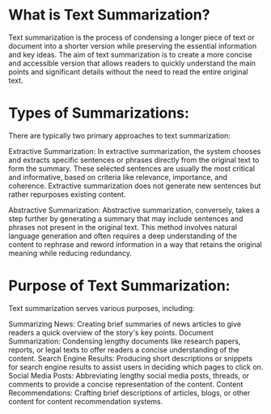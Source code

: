 # What is Text Summarization?

Text summarization is the process of condensing a longer piece of text or document into a shorter version while preserving the essential information and key ideas. The aim of text summarization is to create a more concise and accessible version that allows readers to quickly understand the main points and significant details without the need to read the entire original text.

# Types of Summarizations: 
There are typically two primary approaches to text summarization:

Extractive Summarization: In extractive summarization, the system chooses and extracts specific sentences or phrases directly from the original text to form the summary. These selected sentences are usually the most critical and informative, based on criteria like relevance, importance, and coherence. Extractive summarization does not generate new sentences but rather repurposes existing content.

Abstractive Summarization: Abstractive summarization, conversely, takes a step further by generating a summary that may include sentences and phrases not present in the original text. This method involves natural language generation and often requires a deep understanding of the content to rephrase and reword information in a way that retains the original meaning while reducing redundancy.

# Purpose of Text Summarization:
Text summarization serves various purposes, including:

Summarizing News: Creating brief summaries of news articles to give readers a quick overview of the story's key points.
Document Summarization: Condensing lengthy documents like research papers, reports, or legal texts to offer readers a concise understanding of the content.
Search Engine Results: Producing short descriptions or snippets for search engine results to assist users in deciding which pages to click on.
Social Media Posts: Abbreviating lengthy social media posts, threads, or comments to provide a concise representation of the content.
Content Recommendations: Crafting brief descriptions of articles, blogs, or other content for content recommendation systems.

